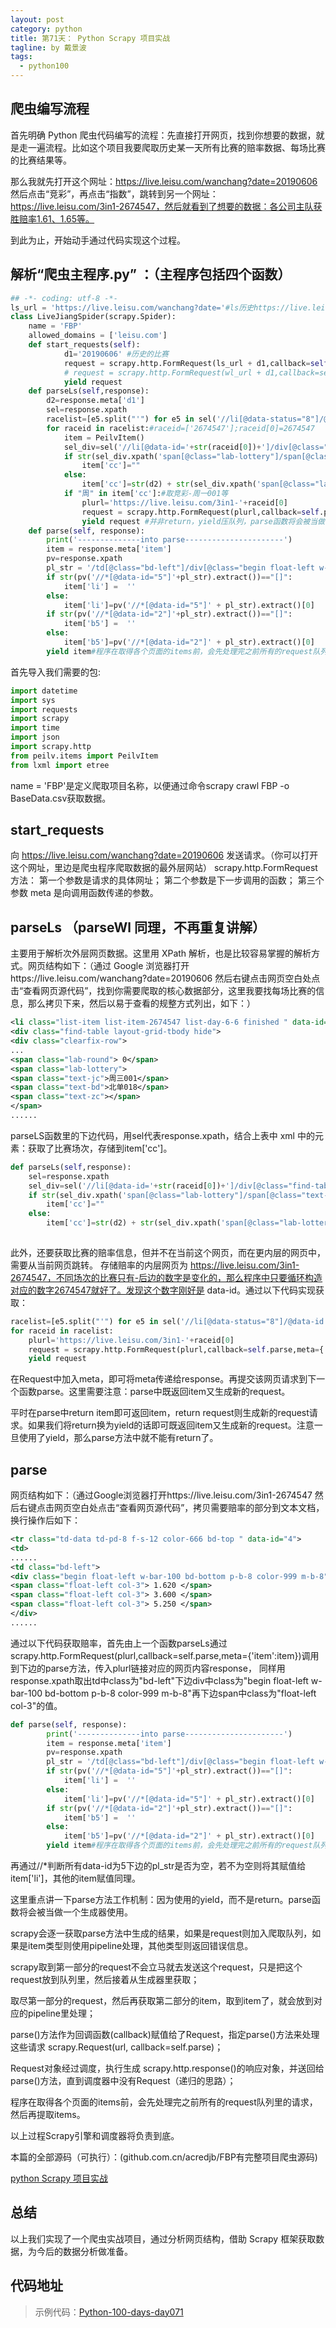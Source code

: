 ```yaml
---
layout: post
category: python
title: 第71天： Python Scrapy 项目实战
tagline: by 戴景波
tags: 
  - python100
---
```


## 爬虫编写流程

首先明确 Python 爬虫代码编写的流程：先直接打开网页，找到你想要的数据，就是走一遍流程。比如这个项目我要爬取历史某一天所有比赛的赔率数据、每场比赛的比赛结果等。

那么我就先打开这个网址：https://live.leisu.com/wanchang?date=20190606 然后点击“竞彩”，再点击“指数”，跳转到另一个网址：https://live.leisu.com/3in1-2674547，然后就看到了想要的数据：各公司主队获胜赔率1.61、1.65等。

到此为止，开始动手通过代码实现这个过程。

<!--more-->

## 解析“爬虫主程序.py” ：（主程序包括四个函数）

```python
## -*- coding: utf-8 -*-
ls_url = 'https://live.leisu.com/wanchang?date='#ls历史https://live.leisu.com/wanchang?date=20190606
class LiveJiangSpider(scrapy.Spider):
    name = 'FBP'
    allowed_domains = ['leisu.com']
    def start_requests(self):
            d1='20190606' #历史的比赛
            request = scrapy.http.FormRequest(ls_url + d1,callback=self.parseLs, meta={'d1': d1}) #历史的比赛
            # request = scrapy.http.FormRequest(wl_url + d1,callback=self.parseWl, meta={'d1': d1})#未来的比赛
            yield request
    def parseLs(self,response):
        d2=response.meta['d1']
        sel=response.xpath
        racelist=[e5.split("'") for e5 in sel('//li[@data-status="8"]/@data-id').extract()]
        for raceid in racelist:#raceid=['2674547'];raceid[0]=2674547
            item = PeilvItem()
            sel_div=sel('//li[@data-id='+str(raceid[0])+']/div[@class="find-table layout-grid-tbody hide"]/div[@class="clearfix-row"]')
            if str(sel_div.xpath('span[@class="lab-lottery"]/span[@class="text-jc"]/text()').extract()) == "[]":
                item['cc']=""
            else:
                item['cc']=str(d2) + str(sel_div.xpath('span[@class="lab-lottery"]/span[@class="text-jc"]/text()').extract()[0])
            if "周" in item['cc']:#取竞彩-周一001等
                plurl='https://live.leisu.com/3in1-'+raceid[0]
                request = scrapy.http.FormRequest(plurl,callback=self.parse,meta={'item':item})
                yield request #并非return，yield压队列，parse函数将会被当做一个生成器使用。scrapy会逐一获取parse方法中生成的结果，并没有直接执行parse，循环完成后，再执行parse
    def parse(self, response):
        print('--------------into parse----------------------')
        item = response.meta['item']
        pv=response.xpath
        pl_str = '/td[@class="bd-left"]/div[@class="begin float-left w-bar-100 bd-bottom p-b-8 color-999 m-b-8"]/span[@class="float-left col-3"]/text()'
        if str(pv('//*[@data-id="5"]'+pl_str).extract())=="[]":
            item['li'] =  ''
        else:
            item['li']=pv('//*[@data-id="5"]' + pl_str).extract()[0]
        if str(pv('//*[@data-id="2"]'+pl_str).extract())=="[]":
            item['b5'] =  ''
        else:
            item['b5']=pv('//*[@data-id="2"]' + pl_str).extract()[0]
        yield item#程序在取得各个页面的items前，会先处理完之前所有的request队列里的请求，然后再提取items
```

首先导入我们需要的包:

```python
import datetime
import sys
import requests
import scrapy
import time
import json
import scrapy.http
from peilv.items import PeilvItem
from lxml import etree
```

name = 'FBP'是定义爬取项目名称，以便通过命令scrapy crawl FBP -o BaseData.csv获取数据。

## start_requests 

向 https://live.leisu.com/wanchang?date=20190606 发送请求。（你可以打开这个网址，里边是爬虫程序爬取数据的最外层网站）
scrapy.http.FormRequest 方法：
第一个参数是请求的具体网址；
第二个参数是下一步调用的函数；
第三个参数 meta 是向调用函数传递的参数。

## parseLs （parseWl 同理，不再重复讲解）

主要用于解析次外层网页数据。这里用 XPath 解析，也是比较容易掌握的解析方式。网页结构如下：（通过 Google 浏览器打开https://live.leisu.com/wanchang?date=20190606 然后右键点击网页空白处点击“查看网页源代码”，找到你需要爬取的核心数据部分，这里我要找每场比赛的信息，那么拷贝下来，然后以易于查看的规整方式列出，如下：）

```xml
<li class="list-item list-item-2674547 list-day-6-6 finished " data-id="2674547" data-status="8" data-eventid="2906" data-status-name="finished" data-nowtime="1559760300" data-realtime="1559764089" data-eventlevels="1" data-halftime="45,15" data-lottery="周三001,北单018," data-asian-name="name-0.25" data-daxiao-name="name-2.5" data-asian="1.125,0.25,0.78,0" data-daxiao="0.99,2.5,0.91,0" data-home-icon="8863b9e186e3580aa6dec29f19155d3a.png" data-away-icon="f84be480c54f0ff871b91fab14a36b36.png" style="height:41px;">
<div class="find-table layout-grid-tbody hide">
<div class="clearfix-row">
...
<span class="lab-round"> 0</span> 
<span class="lab-lottery"> 
<span class="text-jc">周三001</span> 
<span class="text-bd">北单018</span> 
<span class="text-zc"></span>
</span> 
......
```

parseLS函数里的下边代码，用sel代表response.xpath，结合上表中 xml 中的元素：获取了比赛场次，存储到item['cc']。

```python
def parseLs(self,response):
	sel=response.xpath
	sel_div=sel('//li[@data-id='+str(raceid[0])+']/div[@class="find-table layout-grid-tbody hide"]/div[@class="clearfix-row"]')
	if str(sel_div.xpath('span[@class="lab-lottery"]/span[@class="text-jc"]/text()').extract()) == "[]":
	    item['cc']=""
	else:
	    item['cc']=str(d2) + str(sel_div.xpath('span[@class="lab-lottery"]/span[@class="text-jc"]/text()').extract()[0])
    	
```

此外，还要获取比赛的赔率信息，但并不在当前这个网页，而在更内层的网页中，需要从当前网页跳转。
存储赔率的内层网页为 https://live.leisu.com/3in1-2674547，不同场次的比赛只有-后边的数字是变化的，那么程序中只要循环构造对应的数字2674547就好了。发现这个数字刚好是 data-id。通过以下代码实现获取：

```python
racelist=[e5.split("'") for e5 in sel('//li[@data-status="8"]/@data-id').extract()]
for raceid in racelist:
    plurl='https://live.leisu.com/3in1-'+raceid[0]
    request = scrapy.http.FormRequest(plurl,callback=self.parse,meta={'item':item})
    yield request
```

在Request中加入meta，即可将meta传递给response。再提交该网页请求到下一个函数parse。这里需要注意：parse中既返回item又生成新的request。

平时在parse中return item即可返回item，return request则生成新的request请求。如果我们将return换为yield的话即可既返回item又生成新的request。注意一旦使用了yield，那么parse方法中就不能有return了。

## parse

网页结构如下：（通过Google浏览器打开https://live.leisu.com/3in1-2674547 然后右键点击网页空白处点击“查看网页源代码”，拷贝需要赔率的部分到文本文档，换行操作后如下：

```xml
<tr class="td-data td-pd-8 f-s-12 color-666 bd-top " data-id="4">
<td> 
......
<td class="bd-left">
<div class="begin float-left w-bar-100 bd-bottom p-b-8 color-999 m-b-8">
<span class="float-left col-3"> 1.620 </span>
<span class="float-left col-3"> 3.600 </span> 
<span class="float-left col-3"> 5.250 </span>
</div>
......
```

通过以下代码获取赔率，首先由上一个函数parseLs通过scrapy.http.FormRequest(plurl,callback=self.parse,meta={'item':item})调用到下边的parse方法，传入plurl链接对应的网页内容response，
同样用response.xpath取出td中class为"bd-left"下边div中class为"begin float-left w-bar-100 bd-bottom p-b-8 color-999 m-b-8"再下边span中class为"float-left col-3"的值。

```python
def parse(self, response):
        print('--------------into parse----------------------')
        item = response.meta['item']
        pv=response.xpath
        pl_str = '/td[@class="bd-left"]/div[@class="begin float-left w-bar-100 bd-bottom p-b-8 color-999 m-b-8"]/span[@class="float-left col-3"]/text()'
        if str(pv('//*[@data-id="5"]'+pl_str).extract())=="[]":
            item['li'] =  ''
        else:
            item['li']=pv('//*[@data-id="5"]' + pl_str).extract()[0]
        if str(pv('//*[@data-id="2"]'+pl_str).extract())=="[]":
            item['b5'] =  ''
        else:
            item['b5']=pv('//*[@data-id="2"]' + pl_str).extract()[0]
        yield item#程序在取得各个页面的items前，会先处理完之前所有的request队列里的请求，然后再提取items
```

再通过//*判断所有data-id为5下边的pl_str是否为空，若不为空则将其赋值给item['li']，其他的item赋值同理。

这里重点讲一下parse方法工作机制：因为使用的yield，而不是return。parse函数将会被当做一个生成器使用。

scrapy会逐一获取parse方法中生成的结果，如果是request则加入爬取队列，如果是item类型则使用pipeline处理，其他类型则返回错误信息。

scrapy取到第一部分的request不会立马就去发送这个request，只是把这个request放到队列里，然后接着从生成器里获取；

取尽第一部分的request，然后再获取第二部分的item，取到item了，就会放到对应的pipeline里处理；

parse()方法作为回调函数(callback)赋值给了Request，指定parse()方法来处理这些请求 scrapy.Request(url, callback=self.parse)；

Request对象经过调度，执行生成 scrapy.http.response()的响应对象，并送回给parse()方法，直到调度器中没有Request（递归的思路）；

程序在取得各个页面的items前，会先处理完之前所有的request队列里的请求，然后再提取items。

以上过程Scrapy引擎和调度器将负责到底。


本篇的全部源码（可执行）：(github.com.cn/acredjb/FBP有完整项目爬虫源码)

[python Scrapy 项目实战](https://github.com/JustDoPython/python-100-day/tree/master/day-071)

## 总结

以上我们实现了一个爬虫实战项目，通过分析网页结构，借助 Scrapy 框架获取数据，为今后的数据分析做准备。

## 代码地址



> 示例代码：[Python-100-days-day071](https://github.com/JustDoPython/python-100-day/tree/master/day-071)

